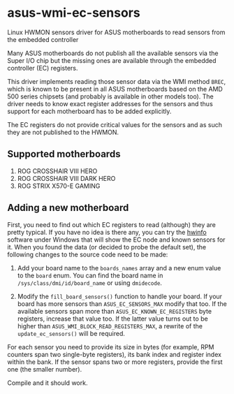 # asus-wmi-ec-sensors

Linux HWMON sensors driver for ASUS motherboards to read sensors from the embedded controller

Many ASUS motherboards do not publish all the available sensors via the Super I/O chip but the 
missing ones are available through the embedded controller (EC) registers.

This driver implements reading those sensor data via the WMI method `BREC`, which is known to be present
in all ASUS motherboards based on the AMD 500 series chipsets (and probably is available in other
models too). The driver needs to know exact register addresses for the sensors and thus support 
for each motherboard has to be added explicitly.

The EC registers do not provide critical values for the sensors and as such they are not published to 
the HWMON.

## Supported motherboards

1. ROG CROSSHAIR VIII HERO
2. ROG CROSSHAIR VIII DARK HERO
3. ROG STRIX X570-E GAMING

## Adding a new motherboard

First, you need to find out which EC registers to read (although) they are pretty typical. If you have 
no idea is there any, you can try the [hwinfo](https://www.hwinfo.com/) software under Windows that will
show the EC node and known sensors for it. When you found the data (or decided to probe the default set),
the following changes to the source code need to be made:

1. Add your board name to the `boards_names` array and a new enum value to the `board` enum. You can find
the board name in `/sys/class/dmi/id/board_name` or using `dmidecode`.

2. Modify the `fill_board_sensors()` function to handle your board. If your board has more sensors than 
`ASUS_EC_SENSORS_MAX` modify that too. If the available sensors span more than `ASUS_EC_KNOWN_EC_REGISTERS`
byte registers, increase that value too. If the latter value turns out to be higher than `ASUS_WMI_BLOCK_READ_REGISTERS_MAX`,
a rewrite of the `update_ec_sensors()` will be required.

For each sensor you need to provide its size in bytes (for example, RPM counters span two single-byte registers), 
its bank index and register index within the bank. If the sensor spans two or more registers, provide the 
first one (the smaller number).

Compile and it should work.

